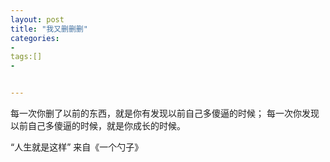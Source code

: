 ```yaml
---
layout: post
title: "我又删删删"
categories:
- 
tags:[]
- 


---
```


每一次你删了以前的东西，就是你有发现以前自己多傻逼的时候；
每一次你发现以前自己多傻逼的时候，就是你成长的时候。

“人生就是这样” 来自《一个勺子》
